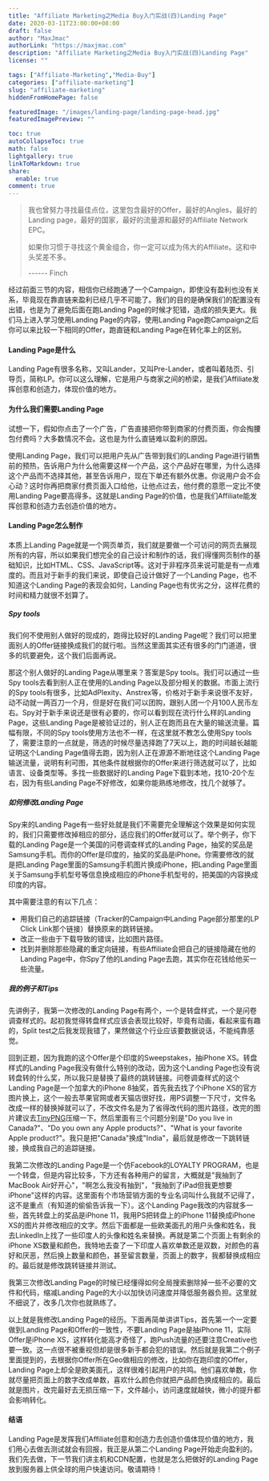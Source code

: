 ```yaml
---
title: "Affiliate Marketing之Media Buy入门实战(四)Landing Page"
date: 2020-03-11T23:00:00+08:00
draft: false
author: "MaxJmac"
authorLink: "https://maxjmac.com"
description: "Affiliate Marketing之Media Buy入门实战(四)Landing Page"
license: ""

tags: ["Affiliate-Marketing","Media-Buy"]
categories: ["affiliate-marketing"]
slug: "affiliate-marketing"
hiddenFromHomePage: false

featuredImage: "/images/landing-page/landing-page-head.jpg"
featuredImagePreview: ""

toc: true
autoCollapseToc: true
math: false
lightgallery: true
linkToMarkdown: true
share:
  enable: true
comment: true
---
```


> 我也曾努力寻找最佳点位，这里包含最好的Offer，最好的Angles，最好的Landing page，最好的国家，最好的流量源和最好的Affiliate Network EPC。
>
> 如果你习惯于寻找这个黄金组合，你一定可以成为伟大的Affiliate。这和中头奖差不多。
>
> ------ Finch

经过前面三节的内容，相信你已经跑通了一个Campaign，即使没有盈利也没有关系，毕竟现在靠直链来盈利已经几乎不可能了。我们的目的是确保我们的配置没有出错，也是为了避免后面在跑Landing Page的时候才犯错，造成的损失更大。我们马上进入学习使用Landing Page的内容，使用Landing Page跑Campaign之后你可以来比较一下相同的Offer，跑直链和Landing Page在转化率上的区别。

#### Landing Page是什么

Landing Page有很多名称，又叫Lander，又叫Pre-Lander，或者叫着陆页、引导页，简称LP。你可以这么理解，它是用户与商家之间的桥梁，是我们Affiliate发挥创意和创造力，体现价值的地方。

#### 为什么我们需要Landing Page

试想一下，假如你点击了一个广告，广告直接把你带到商家的付费页面，你会掏腰包付费吗？大多数情况不会。这也是为什么直链难以盈利的原因。

使用Landing Page，我们可以把用户先从广告带到我们的Landing Page进行销售前的预热，告诉用户为什么他需要这样一个产品，这个产品好在哪里，为什么选择这个产品而不选择其他，甚至告诉用户，现在下单还有额外优惠。你说用户会不会心动？这时你再把商家付费页面入口给他，让他点过去，他付费的意愿一定比不使用Landing Page要高得多。这就是Landing Page的价值，也是我们Affiliate能发挥创意和创造力去创造价值的地方。

#### Landing Page怎么制作

本质上Landing Page就是一个网页单页，我们就是要做一个可访问的网页去展现所有的内容，所以如果我们想完全的自己设计和制作的话，我们得懂网页制作的基础知识，比如HTML、CSS、JavaScript等。这对于非程序员来说可能是有一点难度的。而且对于新手的我们来说，即使自己设计做好了一个Landing Page，也不知道这个Landing Page的表现会如何，Landing Page也有优劣之分，这样花费的时间和精力就很不划算了。

##### Spy tools

我们何不使用别人做好的现成的，跑得比较好的Landing Page呢？我们可以把里面别人的Offer链接换成我们的就行啦。当然这里面其实还有很多的门门道道，很多的坑要避免，这个我们后面再说。

那这个别人做好的Landing Page从哪里来？答案是Spy tools。我们可以通过一些Spy tools去看到别人正在使用的Landing Page以及部分相关的数据。市面上流行的Spy tools有很多，比如AdPlexity、Anstrex等，价格对于新手来说很不友好，动不动就一两百刀一个月，但是好在我们可以团购，跟别人团一个月100人民币左右。Spy对于新手来说还是很有必要的，你可以看到现在流行什么样的Landing Page，这些Landing Page是被验证过的，别人正在跑而且在大量的输送流量。篇幅有限，不同的Spy tools使用方法也不一样，在这里就不教怎么使用Spy tools了，需要注意的一点就是，筛选的时候尽量选择跑了7天以上，跑的时间越长越能证明这个Landing Page值得去跑，因为别人正在源源不断地往这个Landing Page输送流量，说明有利可图，其他条件就根据你的Offer来进行筛选就可以了，比如语言、设备类型等。多找一些数据好的Landing Page下载到本地，找10-20个左右，因为有些Landing Page不好修改，如果你能熟练地修改，找几个就够了。

##### 如何修改Landing Page

Spy来的Landing Page有一些好处就是我们不需要完全理解这个效果是如何实现的，我们只需要修改掉相应的部分，适应我们的Offer就可以了。举个例子，你下载的Landing Page是一个美国的问卷调查样式的Landing Page，抽奖的奖品是Samsung手机。而你的Offer是印度的，抽奖的奖品是iPhone。你需要修改的就是把Landing Page里面的Samsung手机图片换成iPhone，把Landing Page里面关于Samsung手机型号等信息换成相应的iPhone手机型号的，把美国的内容换成印度的内容。

其中需要注意的有以下几点：

- 用我们自己的追踪链接（Tracker的Campaign中Landing Page部分那里的LP Click Link那个链接）替换原来的跳转链接。
- 改正一些由于下载导致的错误，比如图片路径。
- 找到并删除那些隐藏的重定向链接，有些Affiliate会把自己的链接隐藏在他的Landing Page中，你Spy了他的Landing Page去跑，其实你在花钱给他买一些流量。

##### 我的例子和Tips

先讲例子，我第一次修改的Landing Page有两个，一个是转盘样式，一个是问卷调查样式的。起初我觉得转盘样式应该会表现比较好，毕竟有动画，看起来蛮有趣的，Split test之后我发现我错了，果然做这个行业应该要数据说话，不能纯靠感觉。

回到正题，因为我跑的这个Offer是个印度的Sweepstakes，抽iPhone XS。转盘样式的Landing Page我没有做什么特别的改动，因为这个Landing Page也没有说转盘转的什么奖，所以我只是替换了最终的跳转链接。问卷调查样式的这个Landing Page是一个加拿大的iPhone 8抽奖，首先我去找了个iPhone XS的官方图片换上，这个一般去苹果官网或者天猫店很好找，用PS调整一下尺寸，文件名改成一样的替换掉就可以了，不改文件名是为了省得改代码的图片路径，改完的图片建议去[TinyPNG](https://tinypng.com)压缩一下。然后里面有三个问题分别是"Do you live in Canada?"、"Do you own any Apple products?"、"What is your favorite Apple product?"。我只是把"Canada"换成"India"，最后就是修改一下跳转链接，换成我自己的追踪链接。

我第二次修改的Landing Page是一个仿Facebook的LOYALTY PROGRAM，也是一个转盘，但是内容比较多，下方还有各种用户的留言，大概就是"我抽到了MacBook Air好开心"，"啊怎么我没有抽到"，"我抽到了iPad但我更想要iPhone"这样的内容。这里面有个市场营销方面的专业名词叫什么我就不记得了，这不是重点（有知道的偷偷告诉我一下）。这个Landing Page我改的内容就多一些，首先转盘上的奖品是iPhone 11，我用PS把转盘上的iPhone 11替换成iPhone XS的图片并修改相应的文字。然后下面都是一些欧美面孔的用户头像和姓名，我去LinkedIn上找了一些印度人的头像和姓名来替换。再就是第二个页面上有剩余的iPhone XS数量和颜色，我特地去查了一下印度人喜欢单数还是双数，对颜色的喜好和厌恶，然后换上数量和颜色，甚至留言数量，页面上的数字，我都替换成相应的。最后就是修改跳转链接并测试。

我第三次修改Landing Page的时候已经懂得如何全局搜索删除掉一些不必要的文件和代码，缩减Landing Page的大小以加快访问速度并降低服务器负担。这里就不细说了，改多几次你也就熟练了。

以上就是我修改Landing Page的经历。下面再简单讲讲Tips，首先第一个一定要做到Landing Page和Offer的一致性，不要Landing Page是抽iPhone 11，实际Offer是iPhone XS，这样转化能高才奇怪了，跑Push流量的还要注意Creative也要一致。这一点很不被重视但却是很多新手都会犯的错误。然后就是我第二个例子里面提到的，去根据你Offer所在Geo做相应的修改，比如你在跑印度的Offer，Landing Page上却全是欧美面孔，这样很难引起用户的共鸣。他们喜欢单数，你就尽量把页面上的数字改成单数，喜欢什么颜色你就把产品颜色换成相应的。最后就是图片，改完最好去无损压缩一下，文件越小，访问速度就越快，微小的提升都会影响转化。

#### 结语

Landing Page是发挥我们Affiliate创意和创造力去创造价值体现价值的地方，我们用心去做去测试就会有回报，我正是从第二个Landing Page开始走向盈利的。我们先去做，下一节我们讲主机和CDN配置，也就是怎么把做好的Landing Page放到服务器上供全球的用户快速访问。敬请期待！